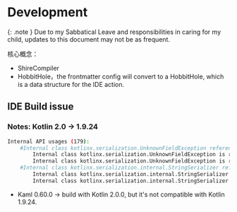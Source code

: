 # Development

{: .note }
Due to my Sabbatical Leave and responsibilities in caring for my child, updates to this document may not be as frequent.

核心概念：

- ShireCompiler
- HobbitHole，the frontmatter config will convert to a HobbitHole, which is a data structure for the IDE action.

## IDE Build issue

### Notes: Kotlin 2.0 -> 1.9.24

```bash
Internal API usages (179): 
    #Internal class kotlinx.serialization.UnknownFieldException reference
        Internal class kotlinx.serialization.UnknownFieldException is referenced in com.phodal.shirecore.guard.model.SecretPatternItem$.serializer.deserialize(Decoder) : SecretPatternItem. This class is marked with Kotlin `internal` visibility modifier, indicating that it is not supposed to be referenced in client code outside the declaring module.
        Internal class kotlinx.serialization.UnknownFieldException is referenced in com.phodal.shirecore.llm.ChatMessage$.serializer.deserialize(Decoder) : ChatMessage. This class is marked with Kotlin `internal` visibility modifier, indicating that it is not supposed to be referenced in client code outside the declaring module.
    #Internal class kotlinx.serialization.internal.StringSerializer reference
        Internal class kotlinx.serialization.internal.StringSerializer is referenced in com.phodal.shirecore.agent.CustomFlowTransition$.serializer.childSerializers() : KSerializer[]. This class is marked with Kotlin `internal` visibility modifier, indicating that it is not supposed to be referenced in client code outside the declaring module.
        Internal class kotlinx.serialization.internal.StringSerializer is referenced in com.phodal.shirecore.agent.CustomAgent$.serializer.childSerializers() : KSerializer[]. This class is marked with Kotlin `internal` visibility modifier, indicating that it is not supposed to be referenced in client code outside the declaring module.

```

- Kaml 0.60.0 -> build with Kotlin 2.0.0, but it's not compatible with Kotlin 1.9.24.

